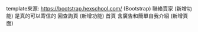 template來源: https://bootstrap.hexschool.com/ (Bootstrap)
聯絡賣家 (新增功能) 是真的可以寄信的
回查詢頁 (新增功能)
首頁 含廣告和簡單自我介紹 (新增頁面)